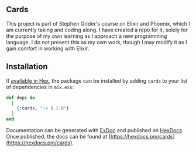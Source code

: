 ## Cards

This project is part of Stephen Grider's course on Elixir and Phoenix, which I am currently taking and coding along. I have created a repo for it, solely for the purpose of my own learning as I approach a new programming language. I do not present this as my own work, though I may modify it as I gain comfort in working with Elixir.

## Installation

If [available in Hex](https://hex.pm/docs/publish), the package can be installed
by adding `cards` to your list of dependencies in `mix.exs`:

```elixir
def deps do
  [
    {:cards, "~> 0.1.0"}
  ]
end
```

Documentation can be generated with [ExDoc](https://github.com/elixir-lang/ex_doc)
and published on [HexDocs](https://hexdocs.pm). Once published, the docs can
be found at [https://hexdocs.pm/cards](https://hexdocs.pm/cards).
